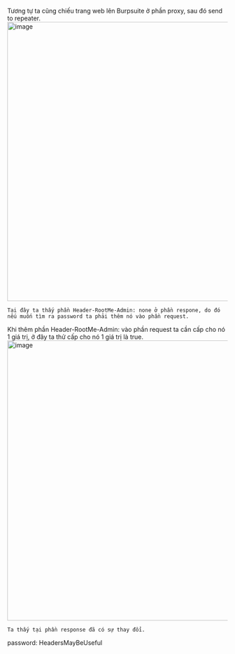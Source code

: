 Tương tự ta cũng chiếu trang web lên Burpsuite ở phần proxy, sau đó send to repeater.  
  <img width="638" alt="image" src="https://user-images.githubusercontent.com/125866921/220974306-c72e781a-d1b2-4afc-b3df-93fb78762871.png">  

    Tại đây ta thấy phần Header-RootMe-Admin: none ở phần respone, do đó nếu muốn tìm ra password ta phải thêm nó vào phần request.  
   
Khi thêm phần Header-RootMe-Admin: vào phần request ta cần cấp cho nó 1 giá trị, ở đây ta thử cấp cho nó 1 giá trị là true.  
  <img width="640" alt="image" src="https://user-images.githubusercontent.com/125866921/220975099-de8709ad-b621-452c-acc4-af0c2a4a4375.png">  
    
    Ta thấy tại phần response đã có sự thay đổi.  
    
password: HeadersMayBeUseful
